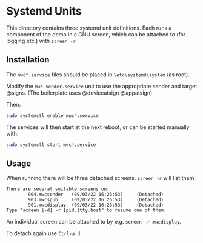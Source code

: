 # Systemd Units

This directory contains three systemd unit definitions. Each runs a component
of the demo in a GNU screen, which can be attached to (for logging etc.)
with `screen -r`

## Installation

The `mwc*.service` files should be placed in `\etc\systemd\system` (as root).

Modify the `mwc-sender.service` unit to use the appropriate sender and target
@signs. (The boilerplate uses @deviceatsign @appatsign).

Then:

```bash
sudo systemctl enable mwc*.service
```

The services will then start at the next reboot, or can be started manually
with:

```bash
sudo systemctl start mwc*.service
```

## Usage

When running there will be three detached screens. `screen -r` will list them:

```
There are several suitable screens on:
        904.mwcsender   (09/03/22 16:26:53)     (Detached)
        903.mwcspub     (09/03/22 16:26:53)     (Detached)
        901.mwcdisplay  (09/03/22 16:26:53)     (Detached)
Type "screen [-d] -r [pid.]tty.host" to resume one of them.
```

An individual screen can be attached to by e.g. `screen -r mwcdisplay`.

To detach again use `Ctrl-a d`
